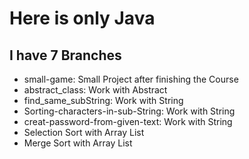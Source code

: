 # Here is only Java

## I have 7 Branches
- small-game: Small Project after finishing the Course
- abstract_class: Work with Abstract
- find_same_subString: Work with String
- Sorting-characters-in-sub-String: Work with String
- creat-password-from-given-text: Work with String
- Selection Sort with Array List
- Merge Sort with Array List
